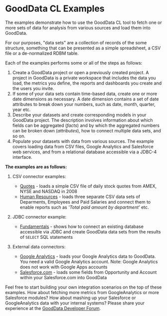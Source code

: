 # GoodData CL Examples

The examples demonstrate how to use the GoodData CL tool to fetch one or more sets of data for analysis from various sources and load them into GoodData.

For our purposes, "data sets" are a collection of records of the some structure, something that can be presented as a simple spreadsheet, a CSV file or a de-normalized RDBM table.

Each of the examples performs some or all of the steps as follows:

1. Create a GoodData project or open a previously created project. A project in GoodData is a private workspace that includes the data you load, the metrics you define, the reports and dashboards you create and the users you invite.
1. If some of your data sets contain time-based data, create one or more date dimensions as necessary. A date dimension contains a set of date attributes to break down your numbers, such as date, month, quarter, year etc.
1. Describe your datasets and create corresponding models in your GoodData project. The description involves information about which fields can be aggregated (_facts_) and by which the aggregated numbers can be broken down (_attributes_), how to connect multiple data sets, and so on. 
1. Populate your datasets with data from various sources. The example covers loading data from CSV files, Google Analytics and Salesforce web services, and from a relational database accessible via a JDBC-4 interface.

**The examples are as follows:**

1. CSV connector examples:

    - [Quotes](quotes/#readme) - loads a simple CSV file of daily stock quotes from AMEX, NYSE and NASDAQ in 2008
    - [Human Resources](hr/#readme) - loads three separate CSV data sets of Deparments, Employees and Paid Salaries and connect them to enable reports such as _'Total paid amount by department'_ etc.

1. JDBC connector example: 

    - [Fundamentals](jdbc/#readme) - shows how to connect an existing database accessible via JDBC and create GoodData data sets from the results of `SELECT` SQL statements

1. External data connectors:

    - [Google Analytics](ga/#readme) - loads your Google Analytics data to GoodData. You need a valid Google Analytics account. Note: Google Analytics does not work with Google Apps accounts
    - [Salesforce.com](sfdc/#readme) - loads some fields from Opportunity and Account within your Salesforce.com into GoodData

Feel free to start building your own integration scenarios on the top of these examples. How about fetching more metrics from GoogleAnalytics or more Salesforce modules? How about mashing up your Salesforce or GoogleAnalytics data with your internal systems? Please share your experience at the [GoodData Developer Forum](http://support.gooddata.com/forums/176660-developer-forum).

